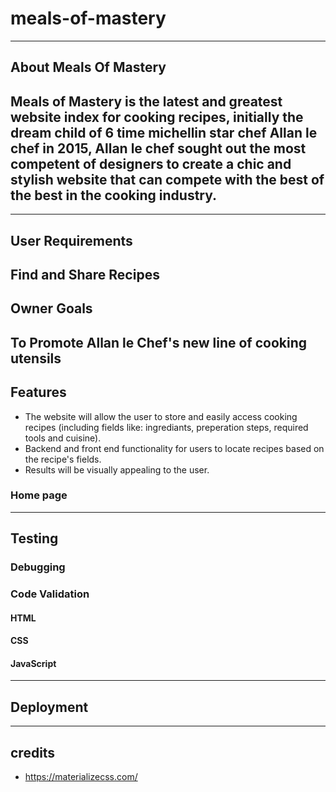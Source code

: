 # meals-of-mastery
------
## About Meals Of Mastery

Meals of Mastery is the latest and greatest website index for cooking recipes, initially the dream child of 6 time michellin star chef Allan le chef in 2015, Allan le chef sought out the most competent of designers to create a chic and stylish website that can compete with the best of the best in the cooking industry.
------

------
## User Requirements
Find and Share Recipes
-------
## Owner Goals
To Promote Allan le Chef's new line of cooking utensils
-------
## Features
* The website will allow the user to store and easily access cooking recipes (including fields like: ingrediants, preperation steps, required tools and cuisine).
* Backend and front end functionality for users to locate recipes based on the recipe's fields.
* Results will be visually appealing to the user.
### Home page

-------
## Testing

### Debugging

### Code Validation

#### HTML

#### CSS

#### JavaScript
--------
## Deployment

--------
## credits

* https://materializecss.com/